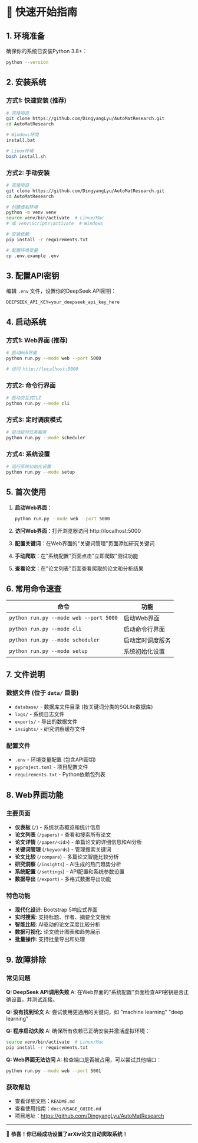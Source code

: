 # 🚀 快速开始指南

## 1. 环境准备

确保你的系统已安装Python 3.8+：

```bash
python --version
```

## 2. 安装系统

### 方式1: 快速安装 (推荐)

```bash
# 克隆项目
git clone https://github.com/DingyangLyu/AutoMatResearch.git
cd AutoMatResearch

# Windows环境
install.bat

# Linux环境
bash install.sh
```

### 方式2: 手动安装

```bash
# 克隆项目
git clone https://github.com/DingyangLyu/AutoMatResearch.git
cd AutoMatResearch

# 创建虚拟环境
python -m venv venv
source venv/bin/activate  # Linux/Mac
# 或 venv\Scripts\activate  # Windows

# 安装依赖
pip install -r requirements.txt

# 配置环境变量
cp .env.example .env
```

## 3. 配置API密钥

编辑 `.env` 文件，设置你的DeepSeek API密钥：

```env
DEEPSEEK_API_KEY=your_deepseek_api_key_here
```

## 4. 启动系统

### 方式1: Web界面 (推荐)

```bash
# 启动Web界面
python run.py --mode web --port 5000

# 访问 http://localhost:5000
```

### 方式2: 命令行界面

```bash
# 启动交互式CLI
python run.py --mode cli
```

### 方式3: 定时调度模式

```bash
# 启动定时任务服务
python run.py --mode scheduler
```

### 方式4: 系统设置

```bash
# 运行系统初始化设置
python run.py --mode setup
```

## 5. 首次使用

1. **启动Web界面**：
   ```bash
   python run.py --mode web --port 5000
   ```

2. **访问Web界面**：打开浏览器访问 http://localhost:5000

3. **配置关键词**：在Web界面的"关键词管理"页面添加研究关键词

4. **手动爬取**：在"系统配置"页面点击"立即爬取"测试功能

5. **查看论文**：在"论文列表"页面查看爬取的论文和分析结果

## 6. 常用命令速查

| 命令 | 功能 |
|------|------|
| `python run.py --mode web --port 5000` | 启动Web界面 |
| `python run.py --mode cli` | 启动命令行界面 |
| `python run.py --mode scheduler` | 启动定时调度服务 |
| `python run.py --mode setup` | 系统初始化设置 |

## 7. 文件说明

### 数据文件 (位于 `data/` 目录)
- `database/` - 数据库文件目录 (按关键词分类的SQLite数据库)
- `logs/` - 系统日志文件
- `exports/` - 导出的数据文件
- `insights/` - 研究洞察缓存文件

### 配置文件
- `.env` - 环境变量配置 (包含API密钥)
- `pyproject.toml` - 项目配置文件
- `requirements.txt` - Python依赖包列表

## 8. Web界面功能

### 主要页面
- **仪表板** (`/`) - 系统状态概览和统计信息
- **论文列表** (`/papers`) - 查看和搜索所有论文
- **论文详情** (`/paper/<id>`) - 单篇论文的详细信息和AI分析
- **关键词管理** (`/keywords`) - 管理搜索关键词
- **论文比较** (`/compare`) - 多篇论文智能比较分析
- **研究洞察** (`/insights`) - AI生成的热门趋势分析
- **系统配置** (`/settings`) - API配置和系统参数设置
- **数据导出** (`/export`) - 多格式数据导出功能

### 特色功能
- **现代化设计**: Bootstrap 5响应式界面
- **实时搜索**: 支持标题、作者、摘要全文搜索
- **智能比较**: AI驱动的论文深度比较分析
- **数据可视化**: 论文统计图表和趋势展示
- **批量操作**: 支持批量导出和处理

## 9. 故障排除

### 常见问题

**Q: DeepSeek API调用失败**
A: 在Web界面的"系统配置"页面检查API密钥是否正确设置，并测试连接。

**Q: 没有找到论文**
A: 尝试使用更通用的关键词，如 "machine learning" "deep learning"

**Q: 程序启动失败**
A: 确保所有依赖已正确安装并激活虚拟环境：
```bash
source venv/bin/activate  # Linux/Mac
pip install -r requirements.txt
```

**Q: Web界面无法访问**
A: 检查端口是否被占用，可以尝试其他端口：
```bash
python run.py --mode web --port 5001
```

### 获取帮助

- 查看详细文档：`README.md`
- 查看使用指南：`docs/USAGE_GUIDE.md`
- 项目地址：https://github.com/DingyangLyu/AutoMatResearch

---

🎉 **恭喜！你已经成功设置了arXiv论文自动爬取系统！**